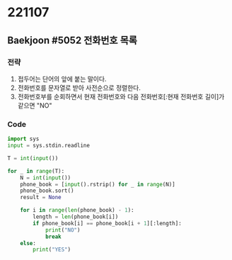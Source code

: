 # 221107

## Baekjoon #5052 전화번호 목록

### 전략
1. 접두어는 단어의 앞에 붙는 말이다.
2. 전화번호를 문자열로 받아 사전순으로 정렬한다.
3. 전화번호부를 순회하면서 현재 전화번호와 다음 전화번호[:현재 전화번호 길이]가 같으면 "NO"


### Code
```python
import sys
input = sys.stdin.readline

T = int(input())

for _ in range(T):
    N = int(input())
    phone_book = [input().rstrip() for _ in range(N)]
    phone_book.sort()
    result = None

    for i in range(len(phone_book) - 1):
        length = len(phone_book[i])
        if phone_book[i] == phone_book[i + 1][:length]:
            print("NO")
            break
    else:
        print("YES")
```